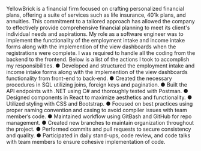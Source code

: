YellowBrick is a financial firm focused on crafting personalized financial plans, offering a suite of services such as life insurance, 401k plans, and annuities. This commitment to a tailored approach has allowed the company to effectively provide comprehensive financial planning to meet its client's individual needs and aspirations.
My role as a software engineer was to implement the functionality of the employment intake and income intake forms along with the implemention of the view dashboards when the registrations were complete. I was required to handle all the coding from the backend to the frontend. Below is a list of the actions I took to accomplish my responsibilities.
● Developed and structured the employment intake and income intake forms along with the implemention of the view dashboards functionality from front-end to back-end.
● Created the necessary procedures in SQL utilizing joins, foreign keys and pagination.
● Built the API endpoints with .NET using C# and thoroughly tested with Postman.
● Designed components in React to maximize aesthetics and functionality.
● Utilized styling with CSS and Bootstrap.
● Focused on best practices using proper naming convention and casing to avoid compiler issues with team member’s code.
● Maintained workflow using GitBash and GitHub for repo management.
● Created new branches to maintain organization throughout the project.
● Performed commits and pull requests to secure consistency and quality.
● Participated in daily stand-ups, code review, and code talks with team members to ensure cohesive implementation of code.

